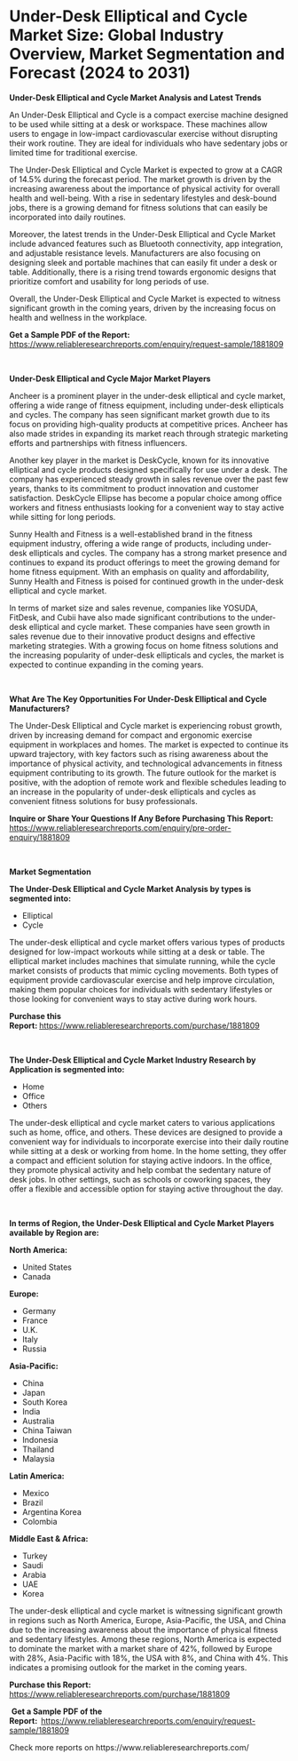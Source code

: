 <p><h1>Under-Desk Elliptical and Cycle Market Size: Global Industry Overview, Market Segmentation and Forecast (2024 to 2031)</h1></p><p><strong>Under-Desk Elliptical and Cycle Market Analysis and Latest Trends</strong></p>
<p><p>An Under-Desk Elliptical and Cycle is a compact exercise machine designed to be used while sitting at a desk or workspace. These machines allow users to engage in low-impact cardiovascular exercise without disrupting their work routine. They are ideal for individuals who have sedentary jobs or limited time for traditional exercise.</p><p>The Under-Desk Elliptical and Cycle Market is expected to grow at a CAGR of 14.5% during the forecast period. The market growth is driven by the increasing awareness about the importance of physical activity for overall health and well-being. With a rise in sedentary lifestyles and desk-bound jobs, there is a growing demand for fitness solutions that can easily be incorporated into daily routines.</p><p>Moreover, the latest trends in the Under-Desk Elliptical and Cycle Market include advanced features such as Bluetooth connectivity, app integration, and adjustable resistance levels. Manufacturers are also focusing on designing sleek and portable machines that can easily fit under a desk or table. Additionally, there is a rising trend towards ergonomic designs that prioritize comfort and usability for long periods of use.</p><p>Overall, the Under-Desk Elliptical and Cycle Market is expected to witness significant growth in the coming years, driven by the increasing focus on health and wellness in the workplace.</p></p>
<p><strong>Get a Sample PDF of the Report:&nbsp;</strong> <a href="https://www.reliableresearchreports.com/enquiry/request-sample/1881809">https://www.reliableresearchreports.com/enquiry/request-sample/1881809</a></p>
<p>&nbsp;</p>
<p><strong>Under-Desk Elliptical and Cycle Major Market Players</strong></p>
<p><p>Ancheer is a prominent player in the under-desk elliptical and cycle market, offering a wide range of fitness equipment, including under-desk ellipticals and cycles. The company has seen significant market growth due to its focus on providing high-quality products at competitive prices. Ancheer has also made strides in expanding its market reach through strategic marketing efforts and partnerships with fitness influencers.</p><p>Another key player in the market is DeskCycle, known for its innovative elliptical and cycle products designed specifically for use under a desk. The company has experienced steady growth in sales revenue over the past few years, thanks to its commitment to product innovation and customer satisfaction. DeskCycle Ellipse has become a popular choice among office workers and fitness enthusiasts looking for a convenient way to stay active while sitting for long periods.</p><p>Sunny Health and Fitness is a well-established brand in the fitness equipment industry, offering a wide range of products, including under-desk ellipticals and cycles. The company has a strong market presence and continues to expand its product offerings to meet the growing demand for home fitness equipment. With an emphasis on quality and affordability, Sunny Health and Fitness is poised for continued growth in the under-desk elliptical and cycle market.</p><p>In terms of market size and sales revenue, companies like YOSUDA, FitDesk, and Cubii have also made significant contributions to the under-desk elliptical and cycle market. These companies have seen growth in sales revenue due to their innovative product designs and effective marketing strategies. With a growing focus on home fitness solutions and the increasing popularity of under-desk ellipticals and cycles, the market is expected to continue expanding in the coming years.</p></p>
<p>&nbsp;</p>
<p><strong>What Are The Key Opportunities For Under-Desk Elliptical and Cycle Manufacturers?</strong></p>
<p><p>The Under-Desk Elliptical and Cycle market is experiencing robust growth, driven by increasing demand for compact and ergonomic exercise equipment in workplaces and homes. The market is expected to continue its upward trajectory, with key factors such as rising awareness about the importance of physical activity, and technological advancements in fitness equipment contributing to its growth. The future outlook for the market is positive, with the adoption of remote work and flexible schedules leading to an increase in the popularity of under-desk ellipticals and cycles as convenient fitness solutions for busy professionals.</p></p>
<p><strong>Inquire or Share Your Questions If Any Before Purchasing This Report:</strong> <a href="https://www.reliableresearchreports.com/enquiry/pre-order-enquiry/1881809">https://www.reliableresearchreports.com/enquiry/pre-order-enquiry/1881809</a></p>
<p>&nbsp;</p>
<p><strong>Market Segmentation</strong></p>
<p><strong>The Under-Desk Elliptical and Cycle Market Analysis by types is segmented into:</strong></p>
<p><ul><li>Elliptical</li><li>Cycle</li></ul></p>
<p><p>The under-desk elliptical and cycle market offers various types of products designed for low-impact workouts while sitting at a desk or table. The elliptical market includes machines that simulate running, while the cycle market consists of products that mimic cycling movements. Both types of equipment provide cardiovascular exercise and help improve circulation, making them popular choices for individuals with sedentary lifestyles or those looking for convenient ways to stay active during work hours.</p></p>
<p><strong>Purchase this Report:&nbsp;</strong><a href="https://www.reliableresearchreports.com/purchase/1881809">https://www.reliableresearchreports.com/purchase/1881809</a></p>
<p>&nbsp;</p>
<p><strong>The Under-Desk Elliptical and Cycle Market Industry Research by Application is segmented into:</strong></p>
<p><ul><li>Home</li><li>Office</li><li>Others</li></ul></p>
<p><p>The under-desk elliptical and cycle market caters to various applications such as home, office, and others. These devices are designed to provide a convenient way for individuals to incorporate exercise into their daily routine while sitting at a desk or working from home. In the home setting, they offer a compact and efficient solution for staying active indoors. In the office, they promote physical activity and help combat the sedentary nature of desk jobs. In other settings, such as schools or coworking spaces, they offer a flexible and accessible option for staying active throughout the day.</p></p>
<p>&nbsp;</p>
<p><strong>In terms of Region, the Under-Desk Elliptical and Cycle Market Players available by Region are:</strong></p>
<p>
    <p> <strong> North America: </strong>
        <ul>
            <li>United States</li>
            <li>Canada</li>
        </ul>
        </p> 
    <p> <strong> Europe: </strong>
        <ul>
            <li>Germany</li>
            <li>France</li>
            <li>U.K.</li>
            <li>Italy</li>
            <li>Russia</li>
        </ul>
        </p> 
    <p> <strong> Asia-Pacific: </strong>
        <ul>
            <li>China</li>
            <li>Japan</li>
            <li>South Korea</li>
            <li>India</li>
            <li>Australia</li>
            <li>China Taiwan</li>
            <li>Indonesia</li>
            <li>Thailand</li>
            <li>Malaysia</li>
        </ul>
        </p> 
    <p> <strong> Latin America: </strong>
        <ul>
            <li>Mexico</li>
            <li>Brazil</li>
            <li>Argentina Korea</li>
            <li>Colombia</li>
        </ul>
        </p> 
    <p> <strong> Middle East & Africa: </strong>
        <ul>
            <li>Turkey</li>
            <li>Saudi</li>
            <li>Arabia</li>
            <li>UAE</li>
            <li>Korea</li>
        </ul>
    </p>
    </p>
<p><p>The under-desk elliptical and cycle market is witnessing significant growth in regions such as North America, Europe, Asia-Pacific, the USA, and China due to the increasing awareness about the importance of physical fitness and sedentary lifestyles. Among these regions, North America is expected to dominate the market with a market share of 42%, followed by Europe with 28%, Asia-Pacific with 18%, the USA with 8%, and China with 4%. This indicates a promising outlook for the market in the coming years.</p></p>
<p><strong>Purchase this Report: </strong><a href="https://www.reliableresearchreports.com/purchase/1881809">https://www.reliableresearchreports.com/purchase/1881809</a></p>
<p>&nbsp;<strong>Get a Sample PDF of the Report:&nbsp;&nbsp;</strong><a href="https://www.reliableresearchreports.com/enquiry/request-sample/1881809">https://www.reliableresearchreports.com/enquiry/request-sample/1881809</a></p>
<p><strong></strong></p>
<p>Check more reports on https://www.reliableresearchreports.com/</p>